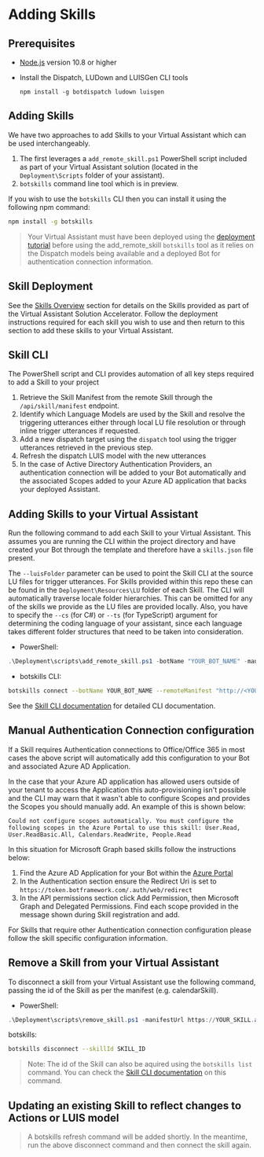 # Adding Skills

## Prerequisites

- [Node.js](https://nodejs.org/) version 10.8 or higher
- Install the Dispatch, LUDown and LUISGen CLI tools

    ```shell
    npm install -g botdispatch ludown luisgen
    ```

## Adding Skills

We have two approaches to add Skills to your Virtual Assistant which can be used interchangeably.

1. The first leverages a `add_remote_skill.ps1` PowerShell script included as part of your Virtual Assistant solution (located in the `Deployment\Scripts` folder of your assistant).
2. `botskills` command line tool which is in preview.

If you wish to use the `botskills` CLI then you can install it using the following npm command:

```bash
npm install -g botskills
```

> Your Virtual Assistant must have been deployed using the [deployment tutorial](/docs/tutorials/assistantandskilldeploymentsteps.md) before using the add_remote_skill `botskills` tool as it relies on the Dispatch models being available and a deployed Bot for authentication connection information.

## Skill Deployment

See the [Skills Overview](/docs/README.md#skills) section for details on the Skills provided as part of the Virtual Assistant Solution Accelerator. Follow the deployment instructions required for each skill you wish to use and then return to this section to add these skills to your Virtual Assistant.

## Skill CLI

The PowerShell script and CLI provides automation of all key steps required to add a Skill to your project

1. Retrieve the Skill Manifest from the remote Skill through the `/api/skill/manifest` endpoint.
2. Identify which Language Models are used by the Skill and resolve the triggering utterances either through local LU file resolution or through inline trigger utterances if requested.
3. Add a new dispatch target using the `dispatch` tool using the trigger utterances retrieved in the previous step.
4. Refresh the dispatch LUIS model with the new utterances
5. In the case of Active Directory Authentication Providers, an authentication connection will be added to your Bot automatically and the associated Scopes added to your Azure AD application that backs your deployed Assistant.

## Adding Skills to your Virtual Assistant

Run the following command to add each Skill to your Virtual Assistant. This assumes you are running the CLI within the project directory and have created your Bot through the template and therefore have a `skills.json` file present.

The `--luisFolder` parameter can be used to point the Skill CLI at the source LU files for trigger utterances. For Skills provided within this repo these can be found in the `Deployment\Resources\LU` folder of each Skill. The CLI will automatically traverse locale folder hierarchies.  This can be omitted for any of the skills we provide as the LU files are provided locally. Also, you have to specify the `--cs` (for C#) or `--ts` (for TypeScript) argument for determining the coding language of your assistant, since each language takes different folder structures that need to be taken into consideration.

- PowerShell:

```powershell
.\Deployment\scripts\add_remote_skill.ps1 -botName "YOUR_BOT_NAME" -manifestUrl https://YOUR_SKILL.azurewebsites.net/api/skill/manifest -luisFolder [path]
```

- botskills CLI:

```bash
botskills connect --botName YOUR_BOT_NAME --remoteManifest "http://<YOUR_SKILL_MANIFEST>.azurewebsites.net/api/skill/manifest" --luisFolder [path] --cs
```

See the [Skill CLI documentation](/lib/typescript/botskills/docs/connect-disconnect.md) for detailed CLI documentation.

## Manual Authentication Connection configuration

If a Skill requires Authentication connections to Office/Office 365 in most cases the above script will automatically add this configuration to your Bot and associated Azure AD Application.

In the case that your Azure AD application has allowed users outside of your tenant to access the Application this auto-provisioning isn't possible and the CLI may warn that it wasn't able to configure Scopes and provides the Scopes you should manually add. An example of this is shown below:

```
Could not configure scopes automatically. You must configure the following scopes in the Azure Portal to use this skill: User.Read, User.ReadBasic.All, Calendars.ReadWrite, People.Read
```

In this situation for Microsoft Graph based skills follow the instructions below:

1. Find the Azure AD Application for your Bot within the [Azure Portal](https://ms.portal.azure.com/#blade/Microsoft_AAD_IAM/ActiveDirectoryMenuBlade/RegisteredAppsPreview)
2. In the Authentication section ensure the Redirect Uri is set to `https://token.botframework.com/.auth/web/redirect`
3. In the API permissions section click Add Permission, then Microsoft Graph and Delegated Permissions. Find each scope provided in the message shown during Skill registration and add.

For Skills that require other Authentication connection configuration please follow the skill specific configuration information.

## Remove a Skill from your Virtual Assistant

To disconnect a skill from your Virtual Assistant use the following command, passing the id of the Skill as per the manifest (e.g. calendarSkill).

- PowerShell:

```powershell
.\Deployment\scripts\remove_skill.ps1 -manifestUrl https://YOUR_SKILL.azurewebsites.net/api/skill/manifest
```

botskills:

```bash
botskills disconnect --skillId SKILL_ID
```

> Note: The id of the Skill can also be aquired using the `botskills list` command. You can check the [Skill CLI documentation](/lib/typescript/botskills/docs/list.md) on this command.
## Updating an existing Skill to reflect changes to Actions or LUIS model

> A botskills refresh command will be added shortly. In the meantime, run the above disconnect command and then connect the skill again.